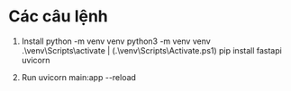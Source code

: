 # Các câu lệnh

1. Install
python -m venv venv
python3 -m venv venv
.\venv\Scripts\activate     |   (.\venv\Scripts\Activate.ps1)
pip install fastapi uvicorn

2. Run
uvicorn main:app --reload
